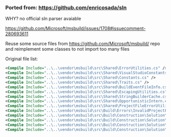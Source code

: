 ### Ported from: https://github.com/enricosada/sln

WHY? no official sln parser avaiable

https://github.com/Microsoft/msbuild/issues/1708#issuecomment-280693611

Reuse some source files from https://github.com/Microsoft/msbuild/ repo
and reimplement some classes to not import too many files

Original file list:

```xml
<Compile Include="..\..\vendor\msbuild\src\Shared\ErrorUtilities.cs" />
<Compile Include="..\..\vendor\msbuild\src\Shared\VisualStudioConstants.cs" />
<Compile Include="..\..\vendor\msbuild\src\Shared\Constants.cs" />
<Compile Include="..\..\vendor\msbuild\src\Shared\Traits.cs" />
<Compile Include="..\..\vendor\msbuild\src\Shared\BuildEventFileInfo.cs" />
<Compile Include="..\..\vendor\msbuild\src\Shared\EscapingUtilities.cs" />
<Compile Include="..\..\vendor\msbuild\src\Shared\StringBuilderCache.cs" />
<Compile Include="..\..\vendor\msbuild\src\Shared\OpportunisticIntern.cs" />
<Compile Include="..\..\vendor\msbuild\src\Shared\ProjectFileErrorUtilities.cs" />
<Compile Include="..\..\vendor\msbuild\src\Build\Errors\InvalidProjectFileException.cs" />
<Compile Include="..\..\vendor\msbuild\src\Build\Construction\Solution\ProjectConfigurationInSolution.cs" />
<Compile Include="..\..\vendor\msbuild\src\Build\Construction\Solution\ProjectInSolution.cs" />
<Compile Include="..\..\vendor\msbuild\src\Build\Construction\Solution\SolutionConfigurationInSolution.cs" />
<Compile Include="..\..\vendor\msbuild\src\Build\Construction\Solution\SolutionFile.cs" />
```